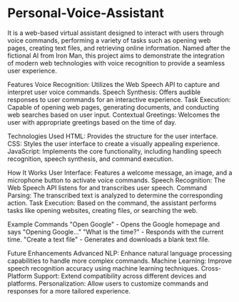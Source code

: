 # Personal-Voice-Assistant
It is a web-based virtual assistant designed to interact with users through voice commands, performing a variety of tasks such as opening web pages, creating text files, and retrieving online information. Named after the fictional AI from Iron Man, this project aims to demonstrate the integration of modern web technologies with voice recognition to provide a seamless user experience.

Features
Voice Recognition: Utilizes the Web Speech API to capture and interpret user voice commands.
Speech Synthesis: Offers audible responses to user commands for an interactive experience.
Task Execution: Capable of opening web pages, generating documents, and conducting web searches based on user input.
Contextual Greetings: Welcomes the user with appropriate greetings based on the time of day.

Technologies Used
HTML: Provides the structure for the user interface.
CSS: Styles the user interface to create a visually appealing experience.
JavaScript: Implements the core functionality, including handling speech recognition, speech synthesis, and command execution.

How It Works
User Interface: Features a welcome message, an image, and a microphone button to activate voice commands.
Speech Recognition: The Web Speech API listens for and transcribes user speech.
Command Parsing: The transcribed text is analyzed to determine the corresponding action.
Task Execution: Based on the command, the assistant performs tasks like opening websites, creating files, or searching the web.

Example Commands
"Open Google" - Opens the Google homepage and says "Opening Google..."
"What is the time?" - Responds with the current time.
"Create a text file" - Generates and downloads a blank text file.

Future Enhancements
Advanced NLP: Enhance natural language processing capabilities to handle more complex commands.
Machine Learning: Improve speech recognition accuracy using machine learning techniques.
Cross-Platform Support: Extend compatibility across different devices and platforms.
Personalization: Allow users to customize commands and responses for a more tailored experience.
 
